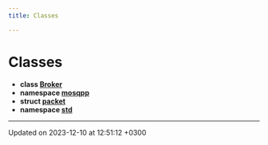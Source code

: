 ```yaml
---
title: Classes

---
```


# Classes




* **class [Broker](Classes/classBroker.md)** 
* **namespace [mosqpp](Namespaces/namespacemosqpp.md)** 
* **struct [packet](Classes/structpacket.md)** 
* **namespace [std](Namespaces/namespacestd.md)** 



-------------------------------

Updated on 2023-12-10 at 12:51:12 +0300
